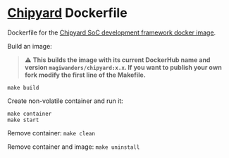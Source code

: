 # [Chipyard](https://chipyard.readthedocs.io/en/stable/) Dockerfile
Dockerfile for the [Chipyard SoC development framework docker image](https://hub.docker.com/r/magiwanders/chipyard). 

Build an image:

> :warning: **This builds the image with its current DockerHub name and version `magiwanders/chipyard:x.x`. If you want to publish your own fork modify the first line of the Makefile.**

```
make build
```

Create non-volatile container and run it:

```
make container
make start
```

Remove container:
```make clean```

Remove container and image:
```make uninstall```